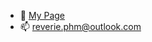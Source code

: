 - 👋 [My Page](https://uestc-reverie.github.io/)
- 📫 reverie.phm@outlook.com

<!---
UESTC-REVERIE/UESTC-REVERIE is a ✨ special ✨ repository because its `README.md` (this file) appears on your GitHub profile.
You can click the Preview link to take a look at your changes.
--->
